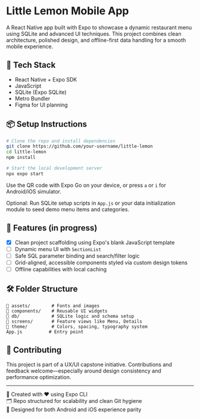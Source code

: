 # Little Lemon Mobile App

A React Native app built with Expo to showcase a dynamic restaurant menu using SQLite and advanced UI techniques. This project combines clean architecture, polished design, and offline-first data handling for a smooth mobile experience.

## 🚀 Tech Stack

- React Native + Expo SDK  
- JavaScript
- SQLite (Expo SQLite)  
- Metro Bundler  
- Figma for UI planning  

## 📦 Setup Instructions

```bash
# Clone the repo and install dependencies
git clone https://github.com/your-username/little-lemon
cd little-lemon
npm install

# Start the local development server
npx expo start
```

Use the QR code with Expo Go on your device, or press `a` or `i` for Android/iOS simulator.

Optional: Run SQLite setup scripts in `App.js` or your data initialization module to seed demo menu items and categories.

## 🎨 Features (in progress)

- [x] Clean project scaffolding using Expo's blank JavaScript template  
- [ ] Dynamic menu UI with `SectionList`  
- [ ] Safe SQL parameter binding and search/filter logic  
- [ ] Grid-aligned, accessible components styled via custom design tokens  
- [ ] Offline capabilities with local caching  

## 🛠 Folder Structure

```
📁 assets/        # Fonts and images  
📁 components/    # Reusable UI widgets  
📁 db/            # SQLite logic and schema setup  
📁 screens/       # Feature views like Menu, Details  
📁 theme/         # Colors, spacing, typography system  
App.js          # Entry point  
```

## 🤝 Contributing

This project is part of a UX/UI capstone initiative. Contributions and feedback welcome—especially around design consistency and performance optimization.

---

🔗 Created with ❤️ using Expo CLI  
🗂 Repo structured for scalability and clean Git hygiene  
📱 Designed for both Android and iOS experience parity
